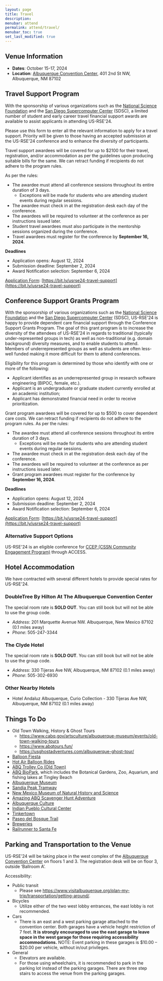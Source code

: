 ```yaml
---
layout: page
title: Travel
description: 
menubar: attend
permalink: attend/travel/
menubar_toc: true
set_last_modified: true
---
```


## Venue Information

- **Dates**: October 15-17, 2024
- **Location**: [Albuquerque Convention Center](https://albuquerquecc.com/), 401 2nd St NW, Albuquerque, NM 87102

## Travel Support Program

With the sponsorship of various organizations such as the
[National Science Foundation](https://www.nsf.org/) and the
[San Diego Supercomputer Center](https://www.sdsc.edu/) (SDSC),
a limited number of student and early career
travel financial support awards are available to assist
applicants in attending US-RSE'24.

Please use this form to enter all the relevant information to apply for a
travel support.
Priority will be given to those having an accepted submission at the US-RSE'24
conference and to enhance the diversity of participants. 

Travel support awardees will be covered for up to $2100 for their travel,
registration, and/or accommodation as per the guidelines upon producing
suitable bills for the same. We can retract funding if
recipients do not adhere to the program rules.

As per the rules:

- The awardee must attend all conference sessions throughout its entire duration of 3 days. 
  - Exceptions will be made for students who are attending student events during regular sessions.
- The awardee must check in at the registration desk each day of the conference. 
- The awardees will be required to volunteer at the conference as per instructions issued later. 
- Student travel awardees must also participate in the mentorship sessions organized during the conference.
- Travel awardees must register for the conference by **September 16, 2024**.

**Deadlines**

- Application opens: August 12, 2024
- Submission deadline:  September 2, 2024
- Award Notification selection: September 6, 2024

[Application Form](https://bit.ly/usrse24-travel-support): [https://bit.ly/usrse24-travel-support](https://bit.ly/usrse24-travel-support)

## Conference Support Grants Program

With the sponsorship of various organizations such as the
[National Science Foundation](https://www.nsf.org/) and the
[San Diego Supercomputer Center](https://www.sdsc.edu/) (SDSC),
US-RSE'24 is happy to provide dependent care financial support through
the Conference Support Grants Program.
The goal of this grant program is to increase the diversity of the
attendees of US-RSE’24 in regards to traditional (typically
under-represented groups in tech) as well as non-traditional
(e.g. domain background) diversity measures, and to enable
students to attend. Members of underrepresented groups as
well as students are often less-well funded making it more
difficult for them to attend conferences.

Eligibility for this program is determined by those who
identify with one or more of the following:

- Applicant identifies as an underrepresented group in research software engineering (BIPOC, female, etc.).
- Applicant is an undergraduate or graduate student currently enrolled at an academic institution;
- Applicant has demonstrated financial need in order to receive prioritization.

Grant program awardees will be covered for up to $500 to cover dependent
care costs. We can retract funding if
recipients do not adhere to the program rules.
As per the rules:

- The awardee must attend all conference sessions throughout its entire duration of 3 days. 
  - Exceptions will be made for students who are attending student events during regular sessions.
- The awardee must check in at the registration desk each day of the conference. 
- The awardees will be required to volunteer at the conference as per instructions issued later. 
- Grant program awardees must register for the conference by **September 16, 2024**.

**Deadlines**

- Application opens: August 12, 2024
- Submission deadline:  September 2, 2024
- Award Notification selection: September 6, 2024

[Application Form](https://bit.ly/usrse24-travel-support): [https://bit.ly/usrse24-travel-support](https://bit.ly/usrse24-travel-support)

### Alternative Support Options

US-RSE'24 is an eligible conference for
[CCEP (CSSN Community Engagement Program)](https://support.access-ci.org/ccep/overview)
through ACCESS.

## Hotel Accommodation

We have contracted with several different hotels to provide special rates for
US-RSE'24.

### DoubleTree By Hilton At The Albuquerque Convention Center

The special room rate is **SOLD OUT**. You can still book but will not be able to use the group code.

- _Address_: 201 Marquette Avenue NW. Albuquerque, New Mexico 87102 (0.1 miles away)
- _Phone_: 505-247-3344

### The Clyde Hotel

The special room rate is **SOLD OUT**. You can still book but will not be able to use the group code.

- _Address_: 330 Tijeras Ave NW, Albuquerque, NM 87102 (0.1 miles away)
- _Phone_: 505-302-6930

### Other Nearby Hotels

- Hotel Andaluz Albuquerque, Curio Collection - 330 Tijeras Ave NW, Albuquerque, NM 87102 (0.1 miles away)

## Things To Do

- Old Town Walking, History & Ghost Tours
  - <https://www.cabq.gov/artsculture/albuquerque-museum/events/old-town-walking-tours>
  - <https://www.abqtours.fun/>
  - <https://usghostadventures.com/albuquerque-ghost-tour/>
- [Balloon Fiesta](https://balloonfiesta.com/)
- [Hot Air Balloon Rides](https://www.visitalbuquerque.org/things-to-do/air/ballooning/)
- [ABQ Trolley Co (Old Town)](https://www.visitalbuquerque.org/listing/abq-trolley-co/4185/)
- [ABQ BioPark](https://www.cabq.gov/artsculture/biopark), which includes the Botanical Gardens, Zoo, Aquarium, and fishing lakes at Tingley Beach
- [Albuquerque Museum](https://www.visitalbuquerque.org/listing/albuquerque-museum/2497/)
- [Sandia Peak Tramway](https://sandiapeak.com/)
- [New Mexico Museum of Natural History and Science](https://www.nmnaturalhistory.org/)
- [Amazing ABQ Scavenger Hunt Adventure](https://www.visitalbuquerque.org/coupon/25%25-off-amazing-scavenger-hunt-adventure/2636/)
- [Albuquerque Culture](https://www.visitalbuquerque.org/about-abq/culture-heritage/)
- [Indian Pueblo Cultural Center](https://www.visitalbuquerque.org/listing/indian-pueblo-cultural-center/1086/)
- [Tinkertown](https://tinkertown.com/)
- [Paseo del Bosque Trail](https://www.cabq.gov/parksandrecreation/open-space/lands/paseo-del-bosque-trail)
- [Breweries](https://www.newmexico.org/things-to-do/cuisine/breweries-tap-rooms/)
- [Railrunner to Santa Fe](https://www.visitalbuquerque.org/things-to-do/tours-sightseeing/self-guided/rail-runner/)

## Parking and Transportation to the Venue

US-RSE’24 will be taking place in the west complex of the [Albuquerque Convention Center](https://www.visitalbuquerque.org/meetings/convention-center/specs/) on floors 1 and 3. The registration desk will be on floor 3, outside ‘Ballroom A’.

Accessibility:

- Public transit
  - Please see <https://www.visitalbuquerque.org/plan-my-trip/transportation/getting-around/>.
- Bicycles
  - Utilize either of the two west lobby entrances, the east lobby is not recommended.
- Cars
  - There is an east and a west parking garage attached to the convention center. Both garages have a vehicle height restriction of 7 feet. **It is strongly encouraged to use the east garage to leave space in the west garage for those requiring accessibility accommodations.**
    NOTE: Event parking in these garages is $10.00 – $20.00 per vehicle, without in/out privileges.
- General
  - Elevators are available.
  - For those using wheelchairs, it is recommended to park in the parking lot instead of the parking garages. There are three step stairs to access the venue from the parking garages.
